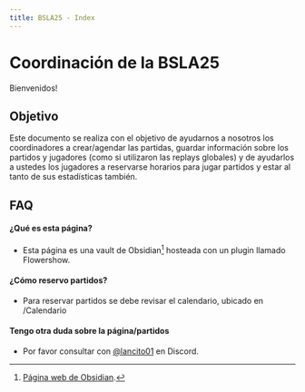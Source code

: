 ```yaml
---
title: BSLA25 - Index
---
```

# Coordinación de la BSLA25
Bienvenidos!
## Objetivo
Este documento se realiza con el objetivo de ayudarnos a nosotros los coordinadores a crear/agendar las partidas, guardar información sobre los partidos y jugadores (como si utilizaron las replays globales) y de ayudarlos a ustedes los jugadores a reservarse horarios para jugar partidos y estar al tanto de sus estadísticas también.
## FAQ
#### ¿Qué es esta página?
- Esta página es una vault de Obsidian[^1] hosteada con un plugin llamado Flowershow.
#### ¿Cómo reservo partidos?
- Para reservar partidos se debe revisar el calendario, ubicado en /Calendario
#### Tengo otra duda sobre la página/partidos
- Por favor consultar con [@lancito01](https://discord.com/users/376153068821020675) en Discord.

[^1]: [Página web de Obsidian](https://obsidian.md/).